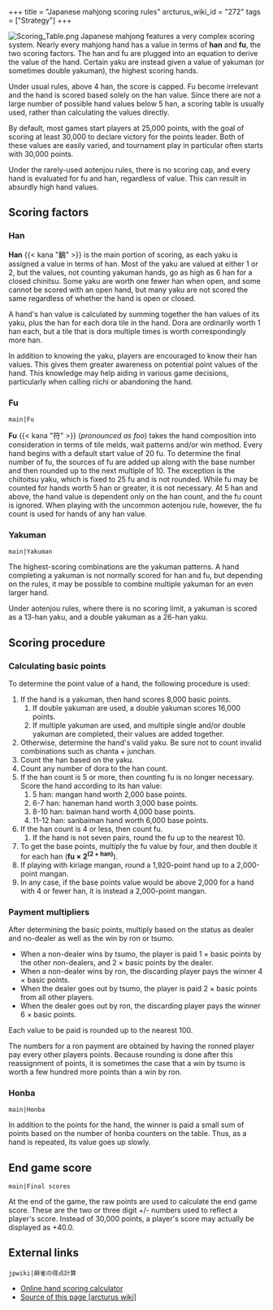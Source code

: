 +++
title = "Japanese mahjong scoring rules"
arcturus_wiki_id = "272"
tags = ["Strategy"]
+++

![Scoring_Table.png](Scoring_Table.png "Scoring_Table.png") Japanese mahjong features a very complex
scoring system. Nearly every mahjong hand has a value in terms of **han** and **fu**, the two
scoring factors. The han and fu are plugged into an equation to derive the value of the hand.
Certain yaku are instead given a value of yakuman (or sometimes double yakuman), the highest scoring
hands.

Under usual rules, above 4 han, the score is capped. Fu become irrelevant and the hand is scored
based solely on the han value. Since there are not a large number of possible hand values below 5
han, a scoring table is usually used, rather than calculating the values directly.

By default, most games start players at 25,000 points, with the goal of scoring at least 30,000 to
declare victory for the points leader. Both of these values are easily varied, and tournament play
in particular often starts with 30,000 points.

Under the rarely-used aotenjou rules, there is no scoring cap, and every hand is evaluated for fu
and han, regardless of value. This can result in absurdly high hand values.

## Scoring factors

### Han

**Han** {{< kana "飜" >}} is the main portion of scoring, as each yaku is assigned a value in terms
of han. Most of the yaku are valued at either 1 or 2, but the values, not counting yakuman hands, go
as high as 6 han for a closed chinitsu. Some yaku are worth one fewer han when open, and some cannot
be scored with an open hand, but many yaku are not scored the same regardless of whether the hand is
open or closed.

A hand's han value is calculated by summing together the han values of its yaku, plus the han for
each dora tile in the hand. Dora are ordinarily worth 1 han each, but a tile that is dora multiple
times is worth correspondingly more han.

In addition to knowing the yaku, players are encouraged to know their han values. This gives them
greater awareness on potential point values of the hand. This knowledge may help aiding in various
game decisions, particularly when calling riichi or abandoning the hand.

### Fu

`main|Fu`

**Fu** {{< kana "符" >}} (_pronounced as foo_) takes the hand composition into consideration in
terms of tile melds, wait patterns and/or win method. Every hand begins with a default start value
of 20 fu. To determine the final number of fu, the sources of fu are added up along with the base
number and then rounded up to the next multiple of 10. The exception is the chiitoitsu yaku, which
is fixed to 25 fu and is not rounded. While fu may be counted for hands worth 5 han or greater, it
is not necessary. At 5 han and above, the hand value is dependent only on the han count, and the fu
count is ignored. When playing with the uncommon aotenjou rule, however, the fu count is used for
hands of any han value.

### Yakuman

`main|Yakuman`

The highest-scoring combinations are the yakuman patterns. A hand completing a yakuman is not
normally scored for han and fu, but depending on the rules, it may be possible to combine multiple
yakuman for an even larger hand.

Under aotenjou rules, where there is no scoring limit, a yakuman is scored as a 13-han yaku, and a
double yakuman as a 26-han yaku.

## Scoring procedure

### Calculating basic points

To determine the point value of a hand, the following procedure is used:

1.  If the hand is a yakuman, then hand scores 8,000 basic points.
    1.  If double yakuman are used, a double yakuman scores 16,000 points.
    2.  If multiple yakuman are used, and multiple single and/or double yakuman are completed, their
        values are added together.
2.  Otherwise, determine the hand's valid yaku. Be sure not to count invalid combinations such as
    chanta + junchan.
3.  Count the han based on the yaku.
4.  Count any number of dora to the han count.
5.  If the han count is 5 or more, then counting fu is no longer necessary. Score the hand according
    to its han value:
    1.  5 han: mangan hand worth 2,000 base points.
    2.  6-7 han: haneman hand worth 3,000 base points.
    3.  8-10 han: baiman hand worth 4,000 base points.
    4.  11-12 han: sanbaiman hand worth 6,000 base points.
6.  If the han count is 4 or less, then count fu.
    1.  If the hand is not seven pairs, round the fu up to the nearest 10.
7.  To get the base points, multiply the fu value by four, and then double it for each han (**fu ×
    2<sup>(2 + han)</sup>**).
8.  If playing with kiriage mangan, round a 1,920-point hand up to a 2,000-point mangan.
9.  In any case, if the base points value would be above 2,000 for a hand with 4 or fewer han, it is
    instead a 2,000-point mangan.

### Payment multipliers

After determining the basic points, multiply based on the status as dealer and no-dealer as well as
the win by ron or tsumo.

- When a non-dealer wins by tsumo, the player is paid 1 × basic points by the other non-dealers, and
  2 × basic points by the dealer.
- When a non-dealer wins by ron, the discarding player pays the winner 4 × basic points.
- When the dealer goes out by tsumo, the player is paid 2 × basic points from all other players.
- When the dealer goes out by ron, the discarding player pays the winner 6 × basic points.

Each value to be paid is rounded up to the nearest 100.

The numbers for a ron payment are obtained by having the ronned player pay every other players
points. Because rounding is done after this reassignment of points, it is sometimes the case that a
win by tsumo is worth a few hundred more points than a win by ron.

### Honba

`main|Honba`

In addition to the points for the hand, the winner is paid a small sum of points based on the number
of honba counters on the table. Thus, as a hand is repeated, its value goes up slowly.

## End game score

`main|Final scores`

At the end of the game, the raw points are used to calculate the end game score. These are the two
or three digit +/- numbers used to reflect a player's score. Instead of 30,000 points, a player's
score may actually be displayed as +40.0.

## External links

`jpwiki|麻雀の得点計算`

- [Online hand scoring calculator](http://jbcs.info/Mahjong/hand/calculator.html)
- [Source of this page [arcturus wiki]](http://arcturus.su/wiki/Japanese_mahjong_scoring_rules)
